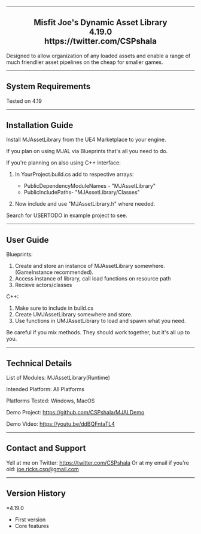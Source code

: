 ----------------------------------------------  
<h2 align="center">				
			Misfit Joe's Dynamic Asset Library<br>
					4.19.0   <br>
			https://twitter.com/CSPshala  <br>
</h2>

 Designed to allow organization of any loaded assets and enable a range of much friendlier asset pipelines on the cheap for smaller games.

-----------------------  
System Requirements
-----------------------  
Tested on 4.19

-----------------------
Installation Guide
-----------------------  

Install MJAssetLibrary from the UE4 Marketplace to your engine.

If you plan on using MJAL via Blueprints that's all you need to do.

If you're planning on also using C++ interface:

1) In YourProject.build.cs add to respective arrays:
  	- PublicDependencyModuleNames - "MJAssetLibrary"
  	- PublicIncludePaths- "MJAssetLibrary/Classes"

2) Now include and use "MJAssetLibrary.h" where needed.

Search for USERTODO in example project to see.

-----------------------
User Guide
-----------------------  
Blueprints:
1. Create and store an instance of MJAssetLibrary somewhere. (GameInstance recommended).
2. Access instance of library, call load functions on resource path
3. Recieve actors/classes

C++:
1. Make sure to include in build.cs
2. Create UMJAssetLibrary somewhere and store.
3. Use functions in UMJAssetLibrary to load and spawn what you need.

Be careful if you mix methods. They should work together, but it's all up to you.

-----------------------
Technical Details
-----------------------  

List of Modules: MJAssetLibrary(Runtime)

Intended Platform: All Platforms  

Platforms Tested: Windows, MacOS

Demo Project: https://github.com/CSPshala/MJALDemo

Demo Video: https://youtu.be/ddBQFntaTL4

-----------------------
Contact and Support
-----------------------  

Yell at me on Twitter: https://twitter.com/CSPshala
Or at my email if you're old: joe.ricks.csp@gmail.com

-----------------------
 Version History
-----------------------  

*4.19.0
- First version
- Core features